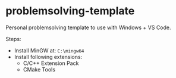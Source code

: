 # problemsolving-template

Personal problemsolving template to use with Windows + VS Code.

Steps:

- Install MinGW at: `C:\mingw64`
- Install following extensions:
    - C/C++ Extension Pack
    - CMake Tools
